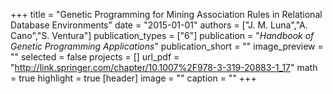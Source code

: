 +++
title = "Genetic Programming for Mining Association Rules in Relational Database Environments"
date = "2015-01-01"
authors = ["J. M. Luna","A. Cano","S. Ventura"]
publication_types = ["6"]
publication = "_Handbook of Genetic Programming Applications_"
publication_short = ""
image_preview = ""
selected = false
projects = []
url_pdf = "http://link.springer.com/chapter/10.1007%2F978-3-319-20883-1_17"
math = true
highlight = true
[header]
image = ""
caption = ""
+++

